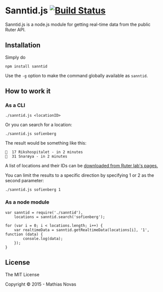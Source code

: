 

# Sanntid.js [![Build Status](https://travis-ci.org/mathiasnovas/sanntid.svg?branch=master)](https://travis-ci.org/mathiasnovas/sanntid)

Sanntid.js is a node.js module for getting real-time data from the public Ruter API.

## Installation
Simply do

    npm install sanntid
    
Use the `-g` option to make the command globally available as `sanntid`.

## How to work it

### As a CLI

    ./sanntid.js <locationID>

Or you can search for a location:

	./sanntid.js sofienberg

The result would be something like this:

    🚋  17 Rikshospitalet - in 2 minutes
    🚌  31 Snarøya - in 2 minutes

A list of locations and their IDs can be [downloaded from Ruter lab's pages.](http://labs.trafikanten.no/how-to-use-the-api.aspx)

You can limit the results to a specific direction by specifying 1 or 2 as the second parameter:

    ./sanntid.js sofienberg 1

### As a node module

    var sanntid = require('./sanntid'),
        locations = sanntid.search('sofienberg');

    for (var i = 0; i < locations.length; i++) {
        var realtimeData = sanntid.getRealtimeData(locations[i], '1', function (data) {
            console.log(data);
        });
    }


## License
The MIT License

Copyright &copy; 2015 - Mathias Novas
